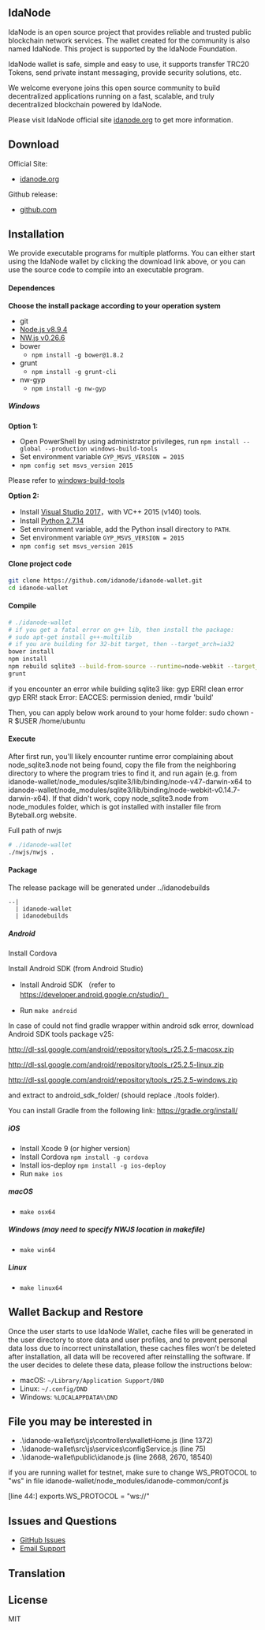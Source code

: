 ## IdaNode

IdaNode is an open source project that provides reliable and trusted public blockchain network services. The wallet created for the community is also named IdaNode. This project is supported by the IdaNode Foundation.

IdaNode wallet is safe, simple and easy to use, it supports transfer TRC20 Tokens, send private instant messaging, provide security solutions, etc.

We welcome everyone joins this open source community to build decentralized applications running on a fast, scalable, and truly decentralized blockchain powered by IdaNode.

Please visit IdaNode official site [idanode.org](https://idanode.org/) to get more information.

## Download

Official Site:
- [idanode.org](https://idanode.org/application.html)

Github release:
- [github.com](https://github.com/idanode/idanode-wallet/releases)


## Installation

We provide executable programs for multiple platforms. You can either start using the IdaNode wallet by clicking the download link above, or you can use the source code to compile into an executable program.

#### Dependences

**Choose the install package according to your operation system**

- git
- [Node.js v8.9.4](https://nodejs.org/dist/v8.9.4/)
- [NW.js v0.26.6](https://dl.nwjs.io/v0.26.6)
- bower
    - `npm install -g bower@1.8.2`
- grunt
    - `npm install -g grunt-cli`
- nw-gyp
    - `npm install -g nw-gyp`


##### Windows

**Option 1:**

- Open PowerShell by using administrator privileges, run `npm install --global --production windows-build-tools`
- Set environment variable `GYP_MSVS_VERSION = 2015`
- `npm config set msvs_version 2015`

Please refer to [windows-build-tools](https://github.com/felixrieseberg/windows-build-tools)


**Option 2:**

- Install [Visual Studio 2017](https://visualstudio.microsoft.com/zh-hans/thank-you-downloading-visual-studio/?sku=Community&rel=15)，with VC++ 2015 (v140) tools.
- Install [Python 2.7.14](https://www.python.org/downloads/release/python-2714/)
- Set environment variable, add the Python insall directory to `PATH`.
- Set environment variable `GYP_MSVS_VERSION = 2015`
- `npm config set msvs_version 2015`


#### Clone project code

```sh
git clone https://github.com/idanode/idanode-wallet.git
cd idanode-wallet
```

#### Compile

```sh
# ./idanode-wallet
# if you get a fatal error on g++ lib, then install the package:
# sudo apt-get install g++-multilib
# if you are building for 32-bit target, then --target_arch=ia32
bower install
npm install
npm rebuild sqlite3 --build-from-source --runtime=node-webkit --target_arch=x64 --target=0.26.6
grunt
```

if you encounter an error while building sqlite3 like:
gyp ERR! clean error
gyp ERR! stack Error: EACCES: permission denied, rmdir 'build'

Then, you can apply below work around to your home folder:
sudo chown -R $USER /home/ubuntu

#### Execute
After first run, you'll likely encounter runtime error complaining about node_sqlite3.node not being found, copy the file from the neighboring directory to where the program tries to find it, and run again (e.g. from idanode-wallet/node_modules/sqlite3/lib/binding/node-v47-darwin-x64 to idanode-wallet/node_modules/sqlite3/lib/binding/node-webkit-v0.14.7-darwin-x64). If that didn't work, copy node_sqlite3.node from node_modules folder, which is got installed with installer file from Byteball.org website.

Full path of nwjs
```sh
# ./idanode-wallet
./nwjs/nwjs .
```

#### Package

The release package will be generated under ../idanodebuilds

```
--|
  | idanode-wallet
  | idanodebuilds
```

##### Android
Install Cordova

Install Android SDK (from Android Studio)

- Install Android SDK （refer to https://developer.android.google.cn/studio/）

- Run `make android`

In case of could not find gradle wrapper within android sdk error, download Android SDK tools package v25:

http://dl-ssl.google.com/android/repository/tools_r25.2.5-macosx.zip

http://dl-ssl.google.com/android/repository/tools_r25.2.5-linux.zip

http://dl-ssl.google.com/android/repository/tools_r25.2.5-windows.zip

and extract to android_sdk_folder/ (should replace ./tools folder).

You can install Gradle from the following link: https://gradle.org/install/

##### iOS

- Install Xcode 9 (or higher version)
- Install Cordova `npm install -g cordova`
- Install ios-deploy `npm install -g ios-deploy`
- Run `make ios`


##### macOS

- `make osx64`

##### Windows (may need to specify NWJS location in makefile)

- `make win64`

##### Linux

- `make linux64`


## Wallet Backup and Restore

Once the user starts to use IdaNode Wallet, cache files will be generated in the user directory to store data and user profiles, and to prevent personal data loss due to incorrect uninstallation, these caches files won’t be deleted after installation, all data will be recovered after reinstalling the software. If the user decides to delete these data, please follow the instructions below:

* macOS: `~/Library/Application Support/DND`
* Linux: `~/.config/DND`
* Windows: `%LOCALAPPDATA%\DND`

## File you may be interested in

* .\idanode-wallet\src\js\controllers\walletHome.js (line 1372)
* .\idanode-wallet\src\js\services\configService.js (line 75)
* .\idanode-wallet\public\idanode.js (line 2668, 2670, 18540)

if you are running wallet for testnet, make sure to change WS_PROTOCOL to "ws" in file idanode-wallet/node_modules/idanode-common/conf.js

[line 44:] exports.WS_PROTOCOL = "ws://"

## Issues and Questions

* [GitHub Issues](https://github.com/idanode/idanode-wallet/issues)
* [Email Support](mailto:foundation@idanode.org)

## Translation

## License

MIT

